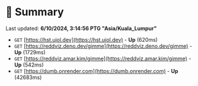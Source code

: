 # 📖 Summary
Last updated: **6/10/2024, 3:14:56 PTG "Asia/Kuala_Lumpur"**

- `GET` [https://hst.ujol.dev](https://hst.ujol.dev) - **Up** (620ms)
- `GET` [https://reddviz.deno.dev/gimme](https://reddviz.deno.dev/gimme) - **Up** (1729ms)
- `GET` [https://reddviz.amar.kim/gimme](https://reddviz.amar.kim/gimme) - **Up** (542ms)
- `GET` [https://dumb.onrender.com](https://dumb.onrender.com) - **Up** (42683ms)
